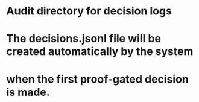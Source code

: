 # Audit directory for decision logs
# The decisions.jsonl file will be created automatically by the system
# when the first proof-gated decision is made.

